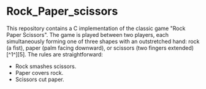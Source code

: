 # Rock_Paper_scissors
This repository contains a C implementation of the classic game "Rock Paper Scissors". The game is played between two players,
each simultaneously forming one of three shapes with an outstretched hand: rock (a fist), paper (palm facing downward),
or scissors (two fingers extended) [^1^][5]. The rules are straightforward:
- Rock smashes scissors.
- Paper covers rock.
- Scissors cut paper.
